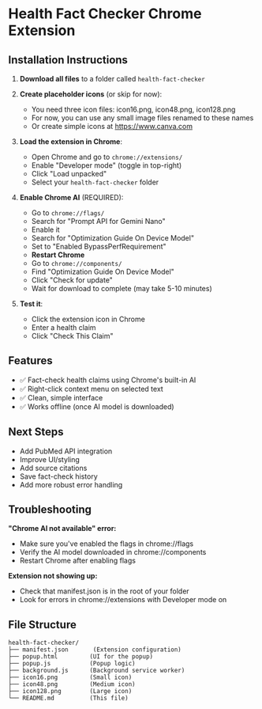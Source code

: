 # Health Fact Checker Chrome Extension

## Installation Instructions

1. **Download all files** to a folder called `health-fact-checker`

2. **Create placeholder icons** (or skip for now):
   - You need three icon files: icon16.png, icon48.png, icon128.png
   - For now, you can use any small image files renamed to these names
   - Or create simple icons at https://www.canva.com

3. **Load the extension in Chrome**:
   - Open Chrome and go to `chrome://extensions/`
   - Enable "Developer mode" (toggle in top-right)
   - Click "Load unpacked"
   - Select your `health-fact-checker` folder

4. **Enable Chrome AI** (REQUIRED):
   - Go to `chrome://flags/`
   - Search for "Prompt API for Gemini Nano"
   - Enable it
   - Search for "Optimization Guide On Device Model"
   - Set to "Enabled BypassPerfRequirement"
   - **Restart Chrome**
   - Go to `chrome://components/`
   - Find "Optimization Guide On Device Model" 
   - Click "Check for update"
   - Wait for download to complete (may take 5-10 minutes)

5. **Test it**:
   - Click the extension icon in Chrome
   - Enter a health claim
   - Click "Check This Claim"

## Features

- ✅ Fact-check health claims using Chrome's built-in AI
- ✅ Right-click context menu on selected text
- ✅ Clean, simple interface
- ✅ Works offline (once AI model is downloaded)

## Next Steps

- Add PubMed API integration
- Improve UI/styling
- Add source citations
- Save fact-check history
- Add more robust error handling

## Troubleshooting

**"Chrome AI not available" error:**
- Make sure you've enabled the flags in chrome://flags
- Verify the AI model downloaded in chrome://components
- Restart Chrome after enabling flags

**Extension not showing up:**
- Check that manifest.json is in the root of your folder
- Look for errors in chrome://extensions with Developer mode on

## File Structure

```
health-fact-checker/
├── manifest.json       (Extension configuration)
├── popup.html         (UI for the popup)
├── popup.js           (Popup logic)
├── background.js      (Background service worker)
├── icon16.png         (Small icon)
├── icon48.png         (Medium icon)
├── icon128.png        (Large icon)
└── README.md          (This file)
```